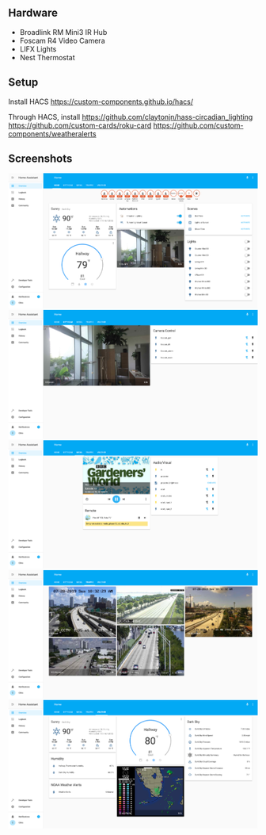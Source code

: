 ## Hardware

* Broadlink RM Mini3 IR Hub
* Foscam R4 Video Camera
* LIFX Lights
* Nest Thermostat

## Setup

Install HACS
https://custom-components.github.io/hacs/

Through HACS, install
https://github.com/claytonjn/hass-circadian_lighting
https://github.com/custom-cards/roku-card
https://github.com/custom-components/weatheralerts

## Screenshots

![Alt text](/screenshots/home.png?raw=true "Home Screenshot")
![Alt text](/screenshots/kittycam.png?raw=true "Kittycam Screenshot")
![Alt text](/screenshots/media.png?raw=true "Media Screenshot")
![Alt text](/screenshots/traffic.png?raw=true "Traffic Screenshot")
![Alt text](/screenshots/weather.png?raw=true "Weather Screenshot")
